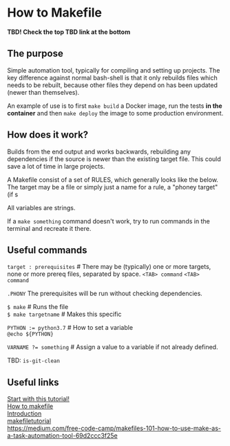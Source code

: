 # How to Makefile

**TBD! Check the top TBD link at the bottom**<br/>

## The purpose
Simple automation tool, typically for compiling and setting up projects. The key difference against normal bash-shell is that it only rebuilds files which needs to be rebuilt, because other files they depend on has been updated (newer than themselves).

An example of use is to first `make build` a Docker image, run the tests **in the container** and then `make deploy` the image to some production environment. 

## How does it work?
Builds from the end output and works backwards, rebuilding any dependencies if the source is newer than the existing target file. This could save a lot of time in large projects.

A Makefile consist of a set of RULES, which generally looks like the below. The target may be a file or simply just a name for a rule, a "phoney target" (if s

All variables are strings.

If a `make something` command doesn't work, try to run commands in the terminal and recreate it there. 


## Useful commands
`target : prerequisites`  # There may be (typically) one or more targets, none or more prereq files, separated by space.
`<TAB> command`
`<TAB> command`

`.PHONY` The prerequisites will be run without checking dependencies.<br/>

`$ make`  # Runs the file<br/>
`$ make targetname`  # Makes this specific <br/>

`PYTHON := python3.7`  # How to set a variable<br/>
`@echo ${PYTHON}`

`VARNAME ?= something`  # Assign a value to a variable if not already defined.


TBD: `is-git-clean`

## Useful links
[Start with this tutorial!](https://opensource.com/article/18/8/what-how-makefile)<br/>
[How to makefile](https://opensource.com/article/18/8/what-how-makefile)<br/>
[Introduction](http://www.gnu.org/software/make/manual/html_node/Introduction.html)<br/>
[makefiletutorial](https://makefiletutorial.com/)<br/>
https://medium.com/free-code-camp/makefiles-101-how-to-use-make-as-a-task-automation-tool-69d2ccc3f25e <br/>



